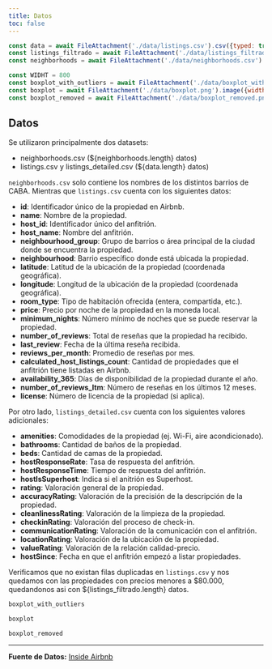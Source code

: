 ```yaml
---
title: Datos
toc: false
---
```


```js
const data = await FileAttachment('./data/listings.csv').csv({typed: true});
const listings_filtrado = await FileAttachment('./data/listings_filtrado.csv').csv({typed: true});
const neighborhoods = await FileAttachment('./data/neighborhoods.csv').csv({ typed: true })

const WIDHT = 800
const boxplot_with_outliers = await FileAttachment('./data/boxplot_with_outliers.png').image({width: WIDHT});
const boxplot = await FileAttachment('./data/boxplot.png').image({width: WIDHT});
const boxplot_removed = await FileAttachment('./data/boxplot_removed.png').image({width: WIDHT});
```

## Datos

Se utilizaron principalmente dos datasets:

- neighborhoods.csv (${neighborhoods.length} datos)
- listings.csv y listings_detailed.csv (${data.length} datos)
  
`neighborhoods.csv` solo contiene los nombres de los distintos barrios de CABA. Mientras que `listings.csv` cuenta con los siguientes datos:

- **id**: Identificador único de la propiedad en Airbnb.
- **name**: Nombre de la propiedad.
- **host_id**: Identificador único del anfitrión.
- **host_name**: Nombre del anfitrión.
- **neighbourhood_group**: Grupo de barrios o área principal de la ciudad donde se encuentra la propiedad.
- **neighbourhood**: Barrio específico donde está ubicada la propiedad.
- **latitude**: Latitud de la ubicación de la propiedad (coordenada geográfica).
- **longitude**: Longitud de la ubicación de la propiedad (coordenada geográfica).
- **room_type**: Tipo de habitación ofrecida (entera, compartida, etc.).
- **price**: Precio por noche de la propiedad en la moneda local.
- **minimum_nights**: Número mínimo de noches que se puede reservar la propiedad.
- **number_of_reviews**: Total de reseñas que la propiedad ha recibido.
- **last_review**: Fecha de la última reseña recibida.
- **reviews_per_month**: Promedio de reseñas por mes.
- **calculated_host_listings_count**: Cantidad de propiedades que el anfitrión tiene listadas en Airbnb.
- **availability_365**: Días de disponibilidad de la propiedad durante el año.
- **number_of_reviews_ltm**: Número de reseñas en los últimos 12 meses.
- **license**: Número de licencia de la propiedad (si aplica).

Por otro lado, `listings_detailed.csv` cuenta con los siguientes valores adicionales:

- **amenities**: Comodidades de la propiedad (ej. Wi-Fi, aire acondicionado).
- **bathrooms**: Cantidad de baños de la propiedad.
- **beds**: Cantidad de camas de la propiedad.
- **hostResponseRate**: Tasa de respuesta del anfitrión.
- **hostResponseTime**: Tiempo de respuesta del anfitrión.
- **hostIsSuperhost**: Indica si el anitrión es Superhost.
- **rating**: Valoración general de la propiedad.
- **accuracyRating**: Valoración de la precisión de la descripción de la propiedad.
- **cleanlinessRating**: Valoración de la limpieza de la propiedad.
- **checkinRating**: Valoración del proceso de check-in.
- **communicationRating**: Valoración de la comunicación con el anfitrión.
- **locationRating**: Valoración de la ubicación de la propiedad.
- **valueRating**: Valoración de la relación calidad-precio.
- **hostSince**: Fecha en que el anfitrión empezó a listar propiedades.

Verificamos que no existan filas duplicadas en `listings.csv` y nos quedamos con las propiedades con precios menores a $80.000, quedandonos asi con ${listings_filtrado.length} datos.

```js
boxplot_with_outliers
```

```js
boxplot
```

```js
boxplot_removed
```

---
**Fuente de Datos:** [Inside Airbnb](https://insideairbnb.com/get-the-data/)
